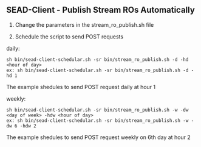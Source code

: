 SEAD-Client - Publish Stream ROs Automatically
------------

1. Change the parameters in the stream_ro_publish.sh file

2. Schedule the script to send POST requests

daily:
~~~
sh bin/sead-client-schedular.sh -sr bin/stream_ro_publish.sh -d -hd <hour of day>
ex: sh bin/sead-client-schedular.sh -sr bin/stream_ro_publish.sh -d -hd 1
~~~
The example shedules to send POST request daily at hour 1

weekly:
~~~
sh bin/sead-client-schedular.sh -sr bin/stream_ro_publish.sh -w -dw <day of week> -hdw <hour of day>
ex: sh bin/sead-client-schedular.sh -sr bin/stream_ro_publish.sh -w -dw 6 -hdw 2
~~~
The example shedules to send POST request weekly on 6th day at hour 2

